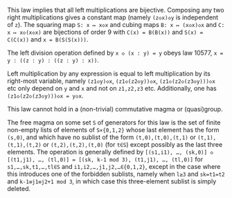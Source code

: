 This law implies that all left multiplications are bijective.  Composing any two right multiplications gives a constant map (namely `(z◇x)◇y` is independent of `z`).  The squaring map `S: x ↦ x◇x` and cubing maps `B: x ↦ (x◇x)◇x` and `C: x ↦ x◇(x◇x)` are bijections of order 9 with `C(x) = B(B(x))` and `S(x) = C(C(x))` and `x = B(S(S(x)))`.

The left division operation defined by `x ◇ (x : y) = y` obeys law 10577, `x = y : ((z : y) : ((z : y) : x))`.

Left multiplication by any expression is equal to left multiplication by its right-most variable, namely `(z1◇y)◇x`, `(z1◇(z2◇y))◇x`, `(z1◇(z2◇(z3◇y)))◇x` etc only depend on `y` and `x` and not on `z1,z2,z3` etc.  Additionally, one has `(z1◇(z2◇(z3◇y)))◇x = y◇x`.

This law cannot hold in a (non-trivial) commutative magma or (quasi)group.

The free magma on some set `S` of generators for this law is the set of finite non-empty lists of elements of `S×{0,1,2}` whose last element has the form `(s,0)`, and which have no sublist of the form `(t,0),(t,0),(t,1)` or `(t,1),(t,1),(t,2)` or `(t,2),(t,2),(t,0)` (for `t∈S`) except possibly as the last three elements.  The operation is generally defined by `[(s1,i1), …, (sk,0)] ◇ [(t1,j1), …, (tl,0)] = [(sk, k-1 mod 3), (t1,j1), …, (tl,0)]` for `s1,…,sk,t1,…,tl∈S` and `i1,i2,…,j1,j2,…∈{0,1,2}`, except in the case where this introduces one of the forbidden sublists, namely when `l≥3` and `sk=t1=t2` and `k-1≡j1≡j2+1 mod 3`, in which case this three-element sublist is simply deleted.
